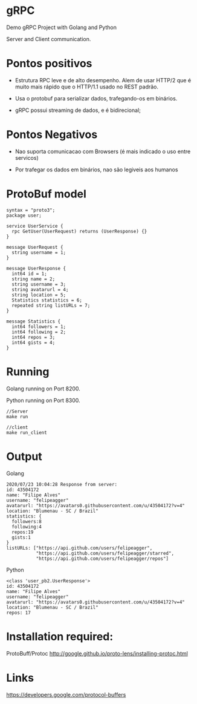 # gRPC
Demo gRPC Project with Golang and Python

Server and Client communication.

# Pontos positivos

- Estrutura RPC leve e de alto desempenho. Alem de usar HTTP/2 que é muito mais rápido que o HTTP/1.1 usado no REST padrão.

- Usa o protobuf para serializar dados, trafegando-os em binários.

- gRPC possui streaming de dados, e é bidirecional;

# Pontos Negativos

- Nao suporta comunicacao com Browsers (é mais indicado o uso entre servicos)

- Por trafegar os dados em binários, nao são legiveis aos humanos


# ProtoBuf model

```
syntax = "proto3";
package user;

service UserService {
  rpc GetUser(UserRequest) returns (UserResponse) {}
}

message UserRequest {
  string username = 1;
}

message UserResponse {
  int64 id = 1;
  string name = 2;
  string username = 3;
  string avatarurl = 4;
  string location = 5;
  Statistics statistics = 6;
  repeated string listURLs = 7;
}

message Statistics {
  int64 followers = 1; 
  int64 following = 2; 
  int64 repos = 3; 
  int64 gists = 4; 
}
```

# Running 

Golang running on Port 8200.

Python running on Port 8300.

```
//Server
make run

//client
make run_client
```

# Output

Golang 

```
2020/07/23 10:04:28 Response from server: 
id: 43504172 
name: "Filipe Alves" 
username: "felipeagger" 
avatarurl: "https://avatars0.githubusercontent.com/u/43504172?v=4" 
location: "Blumenau - SC / Brazil" 
statistics: {
  followers:8  
  following:4  
  repos:19  
  gists:1
}
listURLs: ["https://api.github.com/users/felipeagger", 
           "https://api.github.com/users/felipeagger/starred", 
           "https://api.github.com/users/felipeagger/repos"]
```

Python
```
<class 'user_pb2.UserResponse'>
id: 43504172
name: "Filipe Alves"
username: "felipeagger"
avatarurl: "https://avatars0.githubusercontent.com/u/43504172?v=4"
location: "Blumenau - SC / Brazil"
repos: 17
```

# Installation required:

ProtoBuff/Protoc
http://google.github.io/proto-lens/installing-protoc.html

# Links

https://developers.google.com/protocol-buffers
